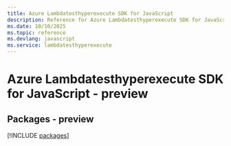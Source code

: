 ```yaml
---
title: Azure Lambdatesthyperexecute SDK for JavaScript
description: Reference for Azure Lambdatesthyperexecute SDK for JavaScript
ms.date: 10/10/2025
ms.topic: reference
ms.devlang: javascript
ms.service: lambdatesthyperexecute
---
```

# Azure Lambdatesthyperexecute SDK for JavaScript - preview
## Packages - preview
[!INCLUDE [packages](lambdatesthyperexecute-index.md)]